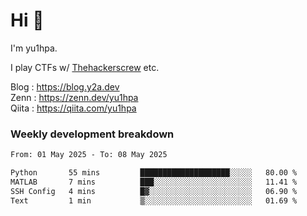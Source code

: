 # Hi 👋

I'm yu1hpa.

I play CTFs w/ [Thehackerscrew](https://www.thehackerscrew.team/) etc.

Blog : https://blog.y2a.dev  
Zenn : https://zenn.dev/yu1hpa  
Qiita : https://qiita.com/yu1hpa  

### Weekly development breakdown

<!--START_SECTION:waka-->

```txt
From: 01 May 2025 - To: 08 May 2025

Python       55 mins         ████████████████████░░░░░   80.00 %
MATLAB       7 mins          ███░░░░░░░░░░░░░░░░░░░░░░   11.41 %
SSH Config   4 mins          █▓░░░░░░░░░░░░░░░░░░░░░░░   06.90 %
Text         1 min           ▒░░░░░░░░░░░░░░░░░░░░░░░░   01.69 %
```

<!--END_SECTION:waka-->

